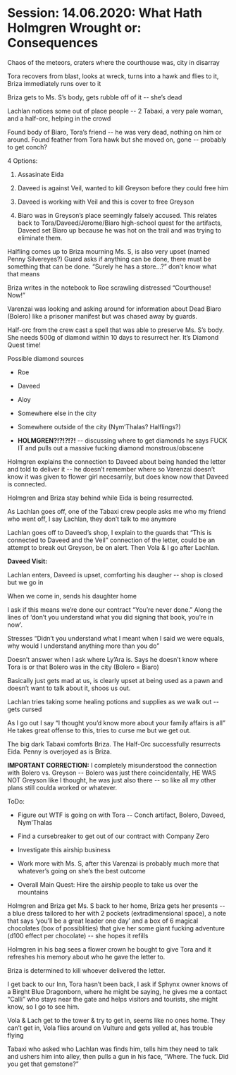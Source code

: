     

# Session: 14.06.2020: What Hath Holmgren Wrought or: Consequences

Chaos of the meteors, craters where the courthouse was, city in disarray

Tora recovers from blast, looks at wreck, turns into a hawk and flies to it, Briza immediately runs over to it

Briza gets to Ms. S’s body, gets rubble off of it -- she’s dead

Lachlan notices some out of place people -- 2 Tabaxi, a very pale woman, and a half-orc, helping in the crowd

  

Found body of Biaro, Tora’s friend -- he was very dead, nothing on him or around. Found feather from Tora hawk but she moved on, gone -- probably to get conch?

4 Options:

1.  Assasinate Eida
    
2.  Daveed is against Veil, wanted to kill Greyson before they could free him
    
3.  Daveed is working with Veil and this is cover to free Greyson
    
4.  Biaro was in Greyson’s place seemingly falsely accused. This relates back to Tora/Daveed/Jerome/Biaro high-school quest for the artifacts, Daveed set Biaro up because he was hot on the trail and was trying to eliminate them.
    

  

Halfling comes up to Briza mourning Ms. S, is also very upset (named Penny Silvereyes?) Guard asks if anything can be done, there must be something that can be done. “Surely he has a store…?” don’t know what that means

Briza writes in the notebook to Roe scrawling distressed “Courthouse! Now!”

  

Varenzai was looking and asking around for information about Dead Biaro (Bolero) like a prisoner manifest but was chased away by guards.

  

Half-orc from the crew cast a spell that was able to preserve Ms. S’s body. She needs 500g of diamond within 10 days to resurrect her. It’s Diamond Quest time!

Possible diamond sources

-   Roe
    
-   Daveed
    
-   Aloy
    
-   Somewhere else in the city
    
-   Somewhere outside of the city (Nym’Thalas? Halflings?)
    
-   **HOLMGREN?!?!?!?!** -- discussing where to get diamonds he says FUCK IT and pulls out a massive fucking diamond monstrous/obscene
    

  

Holmgren explains the connection to Daveed about being handed the letter and told to deliver it -- he doesn’t remember where so Varenzai doesn’t know it was given to flower girl necesarrily, but does know now that Daveed is connected.

  

Holmgren and Briza stay behind while Eida is being resurrected.

As Lachlan goes off, one of the Tabaxi crew people asks me who my friend who went off, I say Lachlan, they don’t talk to me anymore

  

Lachlan goes off to Daveed’s shop, I explain to the guards that “This is connected to Daveed and the Veil” connection of the letter, could be an attempt to break out Greyson, be on alert. Then Vola & I go after Lachlan.

  

**Daveed Visit:**

Lachlan enters, Daveed is upset, comforting his daugher -- shop is closed but we go in

When we come in, sends his daughter home

I ask if this means we’re done our contract “You’re never done.” Along the lines of ‘don’t you understand what you did signing that book, you’re in now’.

Stresses “Didn’t you understand what I meant when I said we were equals, why would I understand anything more than you do”

Doesn’t answer when I ask where Ly’Ara is. Says he doesn’t know where Tora is or that Bolero was in the city (Bolero = Biaro)

Basically just gets mad at us, is clearly upset at being used as a pawn and doesn’t want to talk about it, shoos us out.

Lachlan tries taking some healing potions and supplies as we walk out -- gets cursed

As I go out I say “I thought you’d know more about your family affairs is all” He takes great offense to this, tries to curse me but we get out.

  

The big dark Tabaxi comforts Briza. The Half-Orc successfully resurrects Eida. Penny is overjoyed as is Briza.

  

**IMPORTANT CORRECTION:** I completely misunderstood the connection with Bolero vs. Greyson -- Bolero was just there coincidentally, HE WAS NOT Greyson like I thought, he was just also there -- so like all my other plans still coulda worked or whatever.

  

ToDo:

-   Figure out WTF is going on with Tora -- Conch artifact, Bolero, Daveed, Nym’Thalas
    
-   Find a cursebreaker to get out of our contract with Company Zero
    
-   Investigate this airship business
    
-   Work more with Ms. S, after this Varenzai is probably much more that whatever’s going on she’s the best outcome
    
-   Overall Main Quest: Hire the airship people to take us over the mountains
    

  

Holmgren and Briza get Ms. S back to her home, Briza gets her presents -- a blue dress tailored to her with 2 pockets (extradimensional space), a note that says ‘you’ll be a great leader one day’ and a box of 6 magical chocolates (box of possiblities) that give her some giant fucking adventure (d100 effect per chocolate) -- she hopes it refills

Holmgren in his bag sees a flower crown he bought to give Tora and it refreshes his memory about who he gave the letter to.

Briza is determined to kill whoever delivered the letter.

  

I get back to our Inn, Tora hasn’t been back, I ask if Sphynx owner knows of a Birght Blue Dragonborn, where he might be saying, he gives me a contact “Calli” who stays near the gate and helps visitors and tourists, she might know, so I go to see him.

  

Vola & Lach get to the tower & try to get in, seems like no ones home. They can’t get in, Vola flies around on Vulture and gets yelled at, has trouble flying

Tabaxi who asked who Lachlan was finds him, tells him they need to talk and ushers him into alley, then pulls a gun in his face, “Where. The fuck. Did you get that gemstone?”

